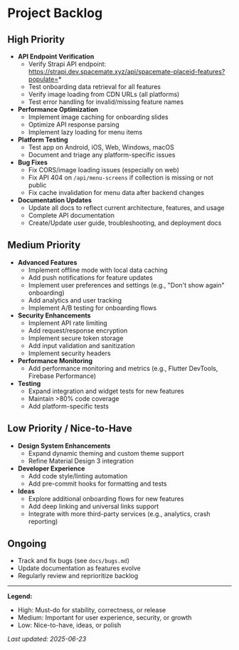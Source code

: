 # Project Backlog

## High Priority
- **API Endpoint Verification**
  - Verify Strapi API endpoint: https://strapi.dev.spacemate.xyz/api/spacemate-placeid-features?populate=*
  - Test onboarding data retrieval for all features
  - Verify image loading from CDN URLs (all platforms)
  - Test error handling for invalid/missing feature names
- **Performance Optimization**
  - Implement image caching for onboarding slides
  - Optimize API response parsing
  - Implement lazy loading for menu items
- **Platform Testing**
  - Test app on Android, iOS, Web, Windows, macOS
  - Document and triage any platform-specific issues
- **Bug Fixes**
  - Fix CORS/image loading issues (especially on web)
  - Fix API 404 on `/api/menu-screens` if collection is missing or not public
  - Fix cache invalidation for menu data after backend changes
- **Documentation Updates**
  - Update all docs to reflect current architecture, features, and usage
  - Complete API documentation
  - Create/Update user guide, troubleshooting, and deployment docs

## Medium Priority
- **Advanced Features**
  - Implement offline mode with local data caching
  - Add push notifications for feature updates
  - Implement user preferences and settings (e.g., "Don't show again" onboarding)
  - Add analytics and user tracking
  - Implement A/B testing for onboarding flows
- **Security Enhancements**
  - Implement API rate limiting
  - Add request/response encryption
  - Implement secure token storage
  - Add input validation and sanitization
  - Implement security headers
- **Performance Monitoring**
  - Add performance monitoring and metrics (e.g., Flutter DevTools, Firebase Performance)
- **Testing**
  - Expand integration and widget tests for new features
  - Maintain >80% code coverage
  - Add platform-specific tests

## Low Priority / Nice-to-Have
- **Design System Enhancements**
  - Expand dynamic theming and custom theme support
  - Refine Material Design 3 integration
- **Developer Experience**
  - Add code style/linting automation
  - Add pre-commit hooks for formatting and tests
- **Ideas**
  - Explore additional onboarding flows for new features
  - Add deep linking and universal links support
  - Integrate with more third-party services (e.g., analytics, crash reporting)

## Ongoing
- Track and fix bugs (see `docs/bugs.md`)
- Update documentation as features evolve
- Regularly review and reprioritize backlog

---

**Legend:**
- High: Must-do for stability, correctness, or release
- Medium: Important for user experience, security, or growth
- Low: Nice-to-have, ideas, or polish

*Last updated: 2025-06-23* 